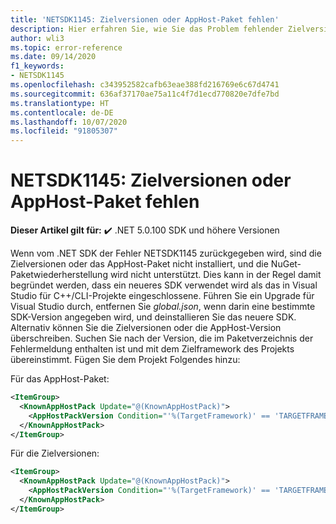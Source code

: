 ```yaml
---
title: 'NETSDK1145: Zielversionen oder AppHost-Paket fehlen'
description: Hier erfahren Sie, wie Sie das Problem fehlender Zielversionen beheben, wenn Wiederherstellungen für NuGet-Pakete nicht unterstützt werden.
author: wli3
ms.topic: error-reference
ms.date: 09/14/2020
f1_keywords:
- NETSDK1145
ms.openlocfilehash: c343952582cafb63eae388fd216769e6c67d4741
ms.sourcegitcommit: 636af37170ae75a11c4f7d1ecd770820e7dfe7bd
ms.translationtype: HT
ms.contentlocale: de-DE
ms.lasthandoff: 10/07/2020
ms.locfileid: "91805307"
---
```

# <a name="netsdk1145-targeting-or-apphost-pack-missing"></a>NETSDK1145: Zielversionen oder AppHost-Paket fehlen

**Dieser Artikel gilt für:** ✔️ .NET 5.0.100 SDK und höhere Versionen

Wenn vom .NET SDK der Fehler NETSDK1145 zurückgegeben wird, sind die Zielversionen oder das AppHost-Paket nicht installiert, und die NuGet-Paketwiederherstellung wird nicht unterstützt. Dies kann in der Regel damit begründet werden, dass ein neueres SDK verwendet wird als das in Visual Studio für C++/CLI-Projekte eingeschlossene. Führen Sie ein Upgrade für Visual Studio durch, entfernen Sie _global.json_, wenn darin eine bestimmte SDK-Version angegeben wird, und deinstallieren Sie das neuere SDK. Alternativ können Sie die Zielversionen oder die AppHost-Version überschreiben. Suchen Sie nach der Version, die im Paketverzeichnis der Fehlermeldung enthalten ist und mit dem Zielframework des Projekts übereinstimmt. Fügen Sie dem Projekt Folgendes hinzu:

Für das AppHost-Paket:

```xml
<ItemGroup>
  <KnownAppHostPack Update="@(KnownAppHostPack)">
    <AppHostPackVersion Condition="'%(TargetFramework)' == 'TARGETFRAMEWORK'">EXISTINGVERSION</AppHostPackVersion>
  </KnownAppHostPack>
</ItemGroup>
```

Für die Zielversionen:

```xml
<ItemGroup>
  <KnownAppHostPack Update="@(KnownAppHostPack)">
    <AppHostPackVersion Condition="'%(TargetFramework)' == 'TARGETFRAMEWORK'">EXISTINGVERSION</AppHostPackVersion>
  </KnownAppHostPack>
</ItemGroup>
```
